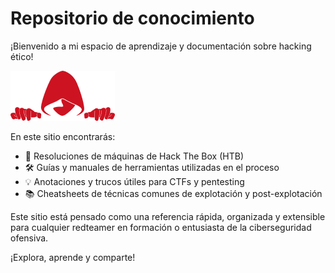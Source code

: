 # Repositorio de conocimiento

¡Bienvenido a mi espacio de aprendizaje y documentación sobre hacking ético!

<img src="images/logo.png" class="portada">

En este sitio encontrarás:

- 🧠 Resoluciones de máquinas de Hack The Box (HTB)
- 🛠️ Guías y manuales de herramientas utilizadas en el proceso
- 💡 Anotaciones y trucos útiles para CTFs y pentesting
- 📚 Cheatsheets de técnicas comunes de explotación y post-explotación

Este sitio está pensado como una referencia rápida, organizada y extensible para cualquier redteamer en formación o entusiasta de la ciberseguridad ofensiva.

¡Explora, aprende y comparte!
